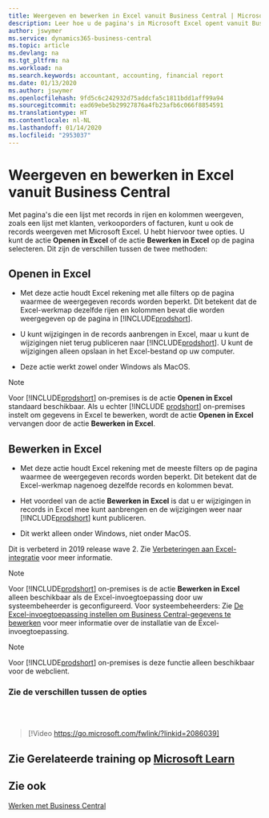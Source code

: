 ```yaml
---
title: Weergeven en bewerken in Excel vanuit Business Central | Microsoft Docs
description: Leer hoe u de pagina's in Microsoft Excel opent vanuit Business Central voor betere gegevensanalyse.
author: jswymer
ms.service: dynamics365-business-central
ms.topic: article
ms.devlang: na
ms.tgt_pltfrm: na
ms.workload: na
ms.search.keywords: accountant, accounting, financial report
ms.date: 01/13/2020
ms.author: jswymer
ms.openlocfilehash: 9fd5c6c242932d75addcfa5c1811bdd1aff99a94
ms.sourcegitcommit: ead69ebe5b29927876a4fb23afb6c066f8854591
ms.translationtype: HT
ms.contentlocale: nl-NL
ms.lasthandoff: 01/14/2020
ms.locfileid: "2953037"
---
```

# <a name="viewing-and-editing-in-excel-from-business-central"></a>Weergeven en bewerken in Excel vanuit Business Central

Met pagina's die een lijst met records in rijen en kolommen weergeven, zoals een lijst met klanten, verkooporders of facturen, kunt u ook de records weergeven met Microsoft Excel. U hebt hiervoor twee opties. U kunt de actie **Openen in Excel** of de actie **Bewerken in Excel** op de pagina selecteren. Dit zijn de verschillen tussen de twee methoden:  

## <a name="open-in-excel"></a>Openen in Excel

- Met deze actie houdt Excel rekening met alle filters op de pagina waarmee de weergegeven records worden beperkt. Dit betekent dat de Excel-werkmap dezelfde rijen en kolommen bevat die worden weergegeven op de pagina in [!INCLUDE[prodshort](includes/prodshort.md)].

- U kunt wijzigingen in de records aanbrengen in Excel, maar u kunt de wijzigingen niet terug publiceren naar [!INCLUDE[prodshort](includes/prodshort.md)]. U kunt de wijzigingen alleen opslaan in het Excel-bestand op uw computer.

- Deze actie werkt zowel onder Windows als MacOS.

> [!NOTE]
> Voor [!INCLUDE[prodshort](includes/prodshort.md)] on-premises is de actie **Openen in Excel** standaard beschikbaar. Als u echter [!INCLUDE [prodshort](includes/prodshort.md)] on-premises instelt om gegevens in Excel te bewerken, wordt de actie **Openen in Excel** vervangen door de actie **Bewerken in Excel**.

## <a name="edit-in-excel"></a>Bewerken in Excel

- Met deze actie houdt Excel rekening met de meeste filters op de pagina waarmee de weergegeven records worden beperkt. Dit betekent dat de Excel-werkmap nagenoeg dezelfde records en kolommen bevat.

- Het voordeel van de actie **Bewerken in Excel** is dat u er wijzigingen in records in Excel mee kunt aanbrengen en de wijzigingen weer naar [!INCLUDE[prodshort](includes/prodshort.md)] kunt publiceren.

- Dit werkt alleen onder Windows, niet onder MacOS.

Dit is verbeterd in 2019 release wave 2. Zie [Verbeteringen aan Excel-integratie](/dynamics365-release-plan/2019wave2/dynamics365-business-central/enhancements-excel-integration) voor meer informatie.

> [!NOTE]
> Voor [!INCLUDE[prodshort](includes/prodshort.md)] on-premises is de actie **Bewerken in Excel** alleen beschikbaar als de Excel-invoegtoepassing door uw systeembeheerder is geconfigureerd. Voor systeembeheerders: Zie [De Excel-invoegtoepassing instellen om Business Central-gegevens te bewerken](/dynamics365/business-central/dev-itpro/administration/configuring-excel-addin) voor meer informatie over de installatie van de Excel-invoegtoepassing.

> [!NOTE]
> Voor [!INCLUDE[prodshort](includes/prodshort.md)] on-premises is deze functie alleen beschikbaar voor de webclient.

### <a name="see-the-differences-between-the-options"></a>Zie de verschillen tussen de opties
<br><br>  

> [!Video https://go.microsoft.com/fwlink/?linkid=2086039]

## <a name="see-related-training-at-microsoft-learnlearnmodulesconfigure-powerbi-excel-dynamics-365-business-centralindex"></a>Zie Gerelateerde training op [Microsoft Learn](/learn/modules/configure-powerbi-excel-dynamics-365-business-central/index)

## <a name="see-also"></a>Zie ook
[Werken met Business Central](ui-work-product.md)  

